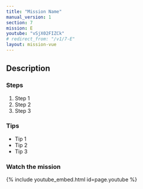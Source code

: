 ```yaml
---
title: "Mission Name"
manual_version: 1
section: 7
mission: E
youtube: "vSjX02FIZCk"
# redirect_from: "/v1/7-E"
layout: mission-vue
---
```




## Description

### Steps

1. Step 1
2. Step 2
3. Step 3

### Tips

* Tip 1
* Tip 2
* Tip 3

### Watch the mission

{% include youtube_embed.html id=page.youtube %}


